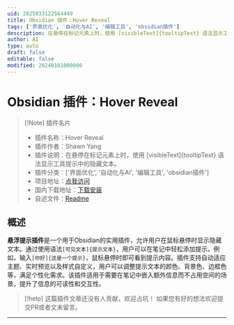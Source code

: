 ```yaml
---
uid: 2025033122564449
title: Obsidian 插件：Hover Reveal
tags: ['界面优化', '自动化与AI', '编辑工具', 'obsidian插件']
description: 在悬停在标记元素上时，使用 [visibleText]{tooltipText} 语法显示工具提示中的隐藏文本。
author: AI
type: auto
draft: false
editable: false
modified: 20240101000000
---
```


# Obsidian 插件：Hover Reveal

> [!Note] 插件名片
> - 插件名称：Hover Reveal
> - 插件作者：Shawn Yang
> - 插件说明：在悬停在标记元素上时，使用 [visibleText]{tooltipText} 语法显示工具提示中的隐藏文本。
> - 插件分类：['界面优化', '自动化与AI', '编辑工具', 'obsidian插件']
> - 项目地址：[点我访问](https://github.com/Asrieal/HoverReveal)
> - 国内下载地址：[下载安装](https://pkmer.cn/products/plugin/pluginMarket/?hover-reveal)
> - 自述文件：[Readme](https://ghproxy.net/https://raw.githubusercontent.com/Asrieal/HoverReveal/master/README.md)



## 概述

**悬浮提示插件**是一个用于Obsidian的实用插件，允许用户在鼠标悬停时显示隐藏文本。通过使用语法`[可见文本]{提示文本}`，用户可以在笔记中轻松添加提示。例如，输入`[你好]{这是一个提示}`，鼠标悬停时即可看到提示内容。插件支持自动适应主题、实时预览以及样式自定义，用户可以调整提示文本的颜色、背景色、边框色等，满足个性化需求。该插件适用于需要在笔记中嵌入额外信息而不占用空间的场景，提升了信息的可读性和交互性。


> [!help] 
> 这篇插件文章还没有人贡献，欢迎占坑！
> 如果您有好的想法欢迎提交PR或者文末留言。
> 

---



